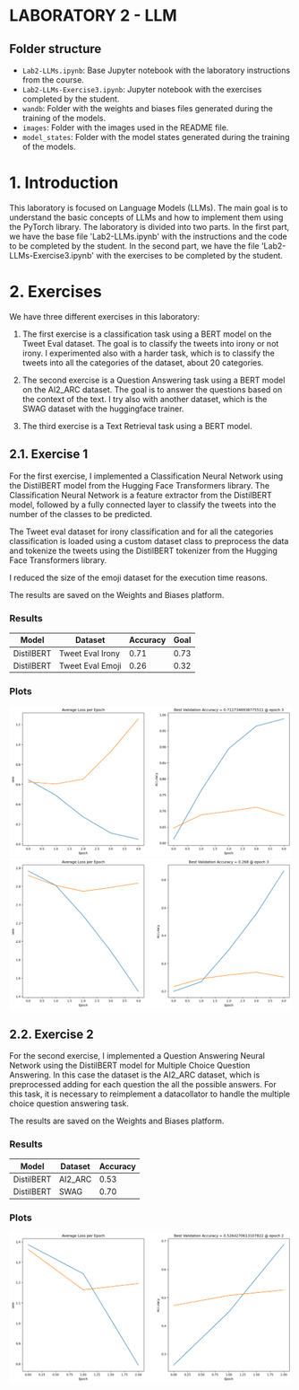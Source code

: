 # LABORATORY 2 - LLM

## Folder structure

- `Lab2-LLMs.ipynb`: Base Jupyter notebook with the laboratory instructions from the course.
- `Lab2-LLMs-Exercise3.ipynb`: Jupyter notebook with the exercises completed by the student.
- `wandb`: Folder with the weights and biases files generated during the training of the models.
- `images`: Folder with the images used in the README file.
- `model_states`: Folder with the model states generated during the training of the models.

# 1. Introduction

This laboratory is focused on Language Models (LLMs). The main goal is to understand the basic concepts of LLMs and how to implement them using the PyTorch library. The laboratory is divided into two parts. In the first part, we have the base file 'Lab2-LLMs.ipynb' with the instructions and the code to be completed by the student. In the second part, we have the file 'Lab2-LLMs-Exercise3.ipynb' with the exercises to be completed by the student.

# 2. Exercises

We have three different exercises in this laboratory:
1. The first exercise is a classification task using a BERT model on the Tweet Eval dataset. The goal is to classify the tweets into irony or not irony. I experimented also with a harder task, which is to classify the tweets into all the categories of the dataset, about 20 categories.

2. The second exercise is a Question Answering task using a BERT model on the AI2_ARC dataset. The goal is to answer the questions based on the context of the text. I try also with another dataset, which is the SWAG dataset with the huggingface trainer.

3. The third exercise is a Text Retrieval task using a BERT model.

## 2.1. Exercise 1

For the first exercise, I implemented a Classification Neural Network using the DistilBERT model from the Hugging Face Transformers library. The Classification Neural Network is a feature extractor from the DistilBERT model, followed by a fully connected layer to classify the tweets into the number of the classes to be predicted.

The Tweet eval dataset for irony classification and for all the categories classification is loaded using a custom dataset class to preprocess the data and tokenize the tweets using the DistilBERT tokenizer from the Hugging Face Transformers library.

I reduced the size of the emoji dataset for the execution time reasons.

The results are saved on the Weights and Biases platform.

### Results 

| Model | Dataset | Accuracy | Goal |
|-------|---------|----------|---|
| DistilBERT | Tweet Eval Irony | 0.71 | 0.73 |
| DistilBERT | Tweet Eval Emoji | 0.26 | 0.32 |

### Plots
![Results: DistilBERT for Tweet Eval Irony](images/results_exercise1_irony.png)
![Results: DistilBERT for Tweet Eval Emoji](images/results_exercise1_emoji.png)


## 2.2. Exercise 2

For the second exercise, I implemented a Question Answering Neural Network using the DistilBERT model for Multiple Choice Question Answering.
In this case the dataset is the AI2_ARC dataset, which is preprocessed adding for each question the all the possible answers.
For this task, it is necessary to reimplement a datacollator to handle the multiple choice question answering task.

The results are saved on the Weights and Biases platform.

### Results

| Model | Dataset | Accuracy | 
|-------|---------|----------|
| DistilBERT | AI2_ARC | 0.53 |
| DistilBERT | SWAG | 0.70 |

### Plots
![Results: DistilBERT for AI2_ARC](images/results_exercise2_arc.png)

